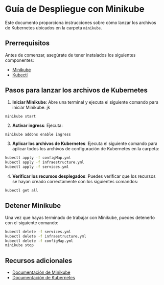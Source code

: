 # Guía de Despliegue con Minikube

Este documento proporciona instrucciones sobre cómo lanzar los archivos de Kubernetes ubicados en la carpeta `minikube`.

## Prerrequisitos

Antes de comenzar, asegúrate de tener instalados los siguientes componentes:

- [Minikube](https://minikube.sigs.k8s.io/docs/start/)
- [Kubectl](https://kubernetes.io/docs/tasks/tools/install-kubectl/)

## Pasos para lanzar los archivos de Kubernetes

1. **Iniciar Minikube**:
   Abre una terminal y ejecuta el siguiente comando para iniciar Minikube:
jk
```sh
minikube start
```

2. **Activar ingress**:
  Ejecuta:
```shell
minikube addons enable ingress
```

3. **Aplicar los archivos de Kubernetes**:
   Ejecuta el siguiente comando para aplicar todos los archivos de configuración de Kubernetes en la carpeta:

```sh
kubectl apply -f configMap.yml
kubectl apply -f infraestructure.yml
kubectl apply -f services.yml
```

4. **Verificar los recursos desplegados**:
   Puedes verificar que los recursos se hayan creado correctamente con los siguientes comandos:

```sh
kubectl get all
```

## Detener Minikube

Una vez que hayas terminado de trabajar con Minikube, puedes detenerlo con el siguiente comando:

```sh
kubectl delete -f services.yml
kubectl delete -f infraestructure.yml
kubectl delete -f configMap.yml
minikube stop
```

## Recursos adicionales

- [Documentación de Minikube](https://minikube.sigs.k8s.io/docs/)
- [Documentación de Kubernetes](https://kubernetes.io/docs/)

